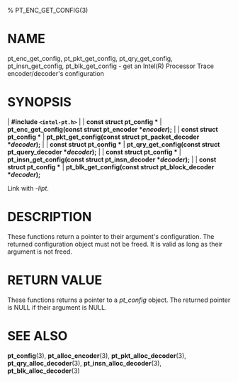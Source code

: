 % PT_ENC_GET_CONFIG(3)

<!---
 ! Copyright (c) 2015-2024, Intel Corporation
 ! SPDX-License-Identifier: BSD-3-Clause
 !
 ! Redistribution and use in source and binary forms, with or without
 ! modification, are permitted provided that the following conditions are met:
 !
 !  * Redistributions of source code must retain the above copyright notice,
 !    this list of conditions and the following disclaimer.
 !  * Redistributions in binary form must reproduce the above copyright notice,
 !    this list of conditions and the following disclaimer in the documentation
 !    and/or other materials provided with the distribution.
 !  * Neither the name of Intel Corporation nor the names of its contributors
 !    may be used to endorse or promote products derived from this software
 !    without specific prior written permission.
 !
 ! THIS SOFTWARE IS PROVIDED BY THE COPYRIGHT HOLDERS AND CONTRIBUTORS "AS IS"
 ! AND ANY EXPRESS OR IMPLIED WARRANTIES, INCLUDING, BUT NOT LIMITED TO, THE
 ! IMPLIED WARRANTIES OF MERCHANTABILITY AND FITNESS FOR A PARTICULAR PURPOSE
 ! ARE DISCLAIMED. IN NO EVENT SHALL THE COPYRIGHT OWNER OR CONTRIBUTORS BE
 ! LIABLE FOR ANY DIRECT, INDIRECT, INCIDENTAL, SPECIAL, EXEMPLARY, OR
 ! CONSEQUENTIAL DAMAGES (INCLUDING, BUT NOT LIMITED TO, PROCUREMENT OF
 ! SUBSTITUTE GOODS OR SERVICES; LOSS OF USE, DATA, OR PROFITS; OR BUSINESS
 ! INTERRUPTION) HOWEVER CAUSED AND ON ANY THEORY OF LIABILITY, WHETHER IN
 ! CONTRACT, STRICT LIABILITY, OR TORT (INCLUDING NEGLIGENCE OR OTHERWISE)
 ! ARISING IN ANY WAY OUT OF THE USE OF THIS SOFTWARE, EVEN IF ADVISED OF THE
 ! POSSIBILITY OF SUCH DAMAGE.
 !-->

# NAME

pt_enc_get_config, pt_pkt_get_config, pt_qry_get_config, pt_insn_get_config,
pt_blk_get_config - get an Intel(R) Processor Trace encoder/decoder's
configuration


# SYNOPSIS

| **\#include `<intel-pt.h>`**
|
| **const struct pt_config \***
| **pt_enc_get_config(const struct pt_encoder \**encoder*);**
|
| **const struct pt_config \***
| **pt_pkt_get_config(const struct pt_packet_decoder \**decoder*);**
|
| **const struct pt_config \***
| **pt_qry_get_config(const struct pt_query_decoder \**decoder*);**
|
| **const struct pt_config \***
| **pt_insn_get_config(const struct pt_insn_decoder \**decoder*);**
|
| **const struct pt_config \***
| **pt_blk_get_config(const struct pt_block_decoder \**decoder*);**

Link with *-lipt*.


# DESCRIPTION

These functions return a pointer to their argument's configuration.  The
returned configuration object must not be freed.  It is valid as long as their
argument is not freed.


# RETURN VALUE

These functions returns a pointer to a *pt_config* object.  The returned pointer
is NULL if their argument is NULL.


# SEE ALSO

**pt_config**(3), **pt_alloc_encoder**(3), **pt_pkt_alloc_decoder**(3),
**pt_qry_alloc_decoder**(3), **pt_insn_alloc_decoder**(3),
**pt_blk_alloc_decoder**(3)
